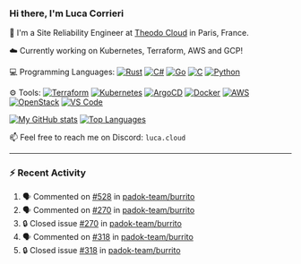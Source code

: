 ### Hi there, I'm Luca Corrieri

👋 I'm a Site Reliability Engineer at [Theodo Cloud](https://cloud.theodo.com/) in Paris, France.

☁️ Currently working on Kubernetes, Terraform, AWS and GCP!

💻 Programming Languages:
[![Rust](https://img.shields.io/badge/Rust-c14566?style=flat-square&logo=rust&logoColor=white)](#)
[![C#](https://img.shields.io/badge/C%23-1e9e25.svg?style=flat-square&logo=c%20sharp&logoColor=white)](#)
[![Go](https://img.shields.io/badge/Go-007d9c?style=flat-square&logo=go&logoColor=white)](#)
[![C](https://img.shields.io/badge/C-2570ae.svg?style=flat-square&logo=c&logoColor=white)](#)
[![Python](https://img.shields.io/badge/Python-3b78a7.svg?style=flat-square&logo=python&logoColor=white)](#)

⚙️ Tools:
[![Terraform](https://img.shields.io/badge/Terraform-7B42BC?style=flat-square&logo=terraform&logoColor=white)](#)
[![Kubernetes](https://img.shields.io/badge/Kubernetes-326CE5?style=flat-square&logo=kubernetes&logoColor=white)](#)
[![ArgoCD](https://img.shields.io/badge/ArgoCD-009485?style=flat-square&logo=argo&logoColor=white)](#)
[![Docker](https://img.shields.io/badge/Docker-2496ED?style=flat-square&logo=docker&logoColor=white)](#)
[![AWS](https://img.shields.io/badge/AWS-232F3E?style=flat-square&logo=amazonaws&logoColor=white)](#)
[![OpenStack](https://img.shields.io/badge/OpenStack-ED1944?style=flat-square&logo=openstack&logoColor=white)](#)
[![VS Code](https://img.shields.io/badge/VS%20Code-007ACC?style=flat-square&logo=visualstudiocode&logoColor=white)](#)

[![My GitHub stats](https://github-readme-stats.vercel.app/api?username=corrieriluca&hide_rank=true&count_private=true&include_all_commits=true&show_icons=true&theme=github_dark)](#)
[![Top Languages](https://github-readme-stats.vercel.app/api/top-langs/?username=corrieriluca&layout=compact&theme=github_dark)](#)

📫 Feel free to reach me on Discord: `luca.cloud`

---

### :zap: Recent Activity

<!--START_SECTION:activity-->
1. 🗣 Commented on [#528](https://github.com/padok-team/burrito/pull/528#issuecomment-2869904946) in [padok-team/burrito](https://github.com/padok-team/burrito)
2. 🗣 Commented on [#270](https://github.com/padok-team/burrito/issues/270#issuecomment-2866691907) in [padok-team/burrito](https://github.com/padok-team/burrito)
3. 🔒 Closed issue [#270](https://github.com/padok-team/burrito/issues/270) in [padok-team/burrito](https://github.com/padok-team/burrito)
4. 🗣 Commented on [#318](https://github.com/padok-team/burrito/issues/318#issuecomment-2866688301) in [padok-team/burrito](https://github.com/padok-team/burrito)
5. 🔒 Closed issue [#318](https://github.com/padok-team/burrito/issues/318) in [padok-team/burrito](https://github.com/padok-team/burrito)
<!--END_SECTION:activity-->
